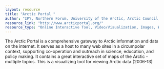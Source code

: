 ```yaml
---
layout: resource
title: "Arctic Portal "
author: "IPY, Northern Forum, University of the Arctic, Arctic Council, IASC"
resource_link: "http://www.arcticportal.org/"
resource_type: "Online Interactive Tool, Video/Visualization, Images, Website, Data"
---
```


The Arctic Portal is a comprehensive gateway to Arctic information and data on the internet.  It serves as a host to many web sites in a circumpolar context, supporting co-operation and outreach in science, education, and policy making. It contains a great interactive set of maps of the Arctic - multiple topics.  This is a visualizing tool for viewing Arctic data (2006-13)
